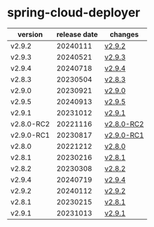 # spring-cloud-deployer	


|version|release date|changes|
|---|---|---|
|v2.9.2|20240111|[v2.9.2](./v2.9.2-20240111.md)|
|v2.9.3|20240521|[v2.9.3](./v2.9.3-20240521.md)|
|v2.9.4|20240718|[v2.9.4](./v2.9.4-20240718.md)|
|v2.8.3|20230504|[v2.8.3](./v2.8.3-20230504.md)|
|v2.9.0|20230921|[v2.9.0](./v2.9.0-20230921.md)|
|v2.9.5|20240913|[v2.9.5](./v2.9.5-20240913.md)|
|v2.9.1|20231012|[v2.9.1](./v2.9.1-20231012.md)|
|v2.8.0-RC2|20221116|[v2.8.0-RC2](./v2.8.0-RC2-20221116.md)|
|v2.9.0-RC1|20230817|[v2.9.0-RC1](./v2.9.0-RC1-20230817.md)|
|v2.8.0|20221212|[v2.8.0](./v2.8.0-20221212.md)|
|v2.8.1|20230216|[v2.8.1](./v2.8.1-20230216.md)|
|v2.8.2|20230308|[v2.8.2](./v2.8.2-20230308.md)|
|v2.9.4|20240719|[v2.9.4](./v2.9.4-20240719.md)|
|v2.9.2|20240112|[v2.9.2](./v2.9.2-20240112.md)|
|v2.8.1|20230215|[v2.8.1](./v2.8.1-20230215.md)|
|v2.9.1|20231013|[v2.9.1](./v2.9.1-20231013.md)|

